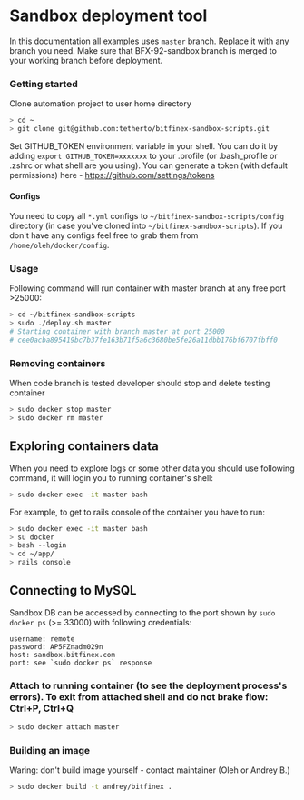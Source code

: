 # Sandbox deployment tool

In this documentation all examples uses `master` branch. Replace it with any branch you need.
Make sure that BFX-92-sandbox branch is merged to your working branch before deployment.

### Getting started
Clone automation project to user home directory
``` bash
> cd ~
> git clone git@github.com:tetherto/bitfinex-sandbox-scripts.git
```

Set GITHUB_TOKEN environment variable in your shell. You can do it by adding `export GITHUB_TOKEN=xxxxxxx` to your .profile (or .bash_profile or .zshrc or what shell are you using). You can generate a token (with default permissions) here - https://github.com/settings/tokens

#### Configs
You need to copy all `*.yml` configs to `~/bitfinex-sandbox-scripts/config` directory (in case you've cloned into `~/bitfinex-sandbox-scripts`). If you don't have any configs feel free to grab them from `/home/oleh/docker/config`.

### Usage
Following command will run container with master branch at any free port >25000:

``` bash
> cd ~/bitfinex-sandbox-scripts
> sudo ./deploy.sh master
# Starting container with branch master at port 25000
# cee0acba895419bc7b37fe163b71f5a6c3680be5fe26a11dbb176bf6707fbff0
```

### Removing containers
When code branch is tested developer should stop and delete testing container
``` bash
> sudo docker stop master
> sudo docker rm master
```

## Exploring containers data
When you need to explore logs or some other data you should use following command, it will login you to running container's shell:

``` bash
> sudo docker exec -it master bash
```

For example, to get to rails console of the container you have to run:

``` bash
> sudo docker exec -it master bash
> su docker
> bash --login
> cd ~/app/
> rails console
````

## Connecting to MySQL
Sandbox DB can be accessed by connecting to the port shown by `sudo docker ps` (>= 33000) with following credentials:

```
username: remote
password: AP5FZnadm029n
host: sandbox.bitfinex.com
port: see `sudo docker ps` response
```

### Attach to running container (to see the deployment process's errors). To exit from attached shell and do not brake flow: Ctrl+P, Ctrl+Q

``` bash
> sudo docker attach master
```

### Building an image
Waring: don't build image yourself - contact maintainer (Oleh or Andrey B.)

``` bash
> sudo docker build -t andrey/bitfinex .
```

